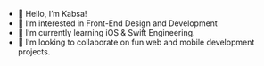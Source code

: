 - 👋 Hello, I’m Kabsa!
- 👀 I’m interested in Front-End Design and Development  
- 🌱 I’m currently learning iOS & Swift Engineering.   
- 💞️ I’m looking to collaborate on fun web and mobile development projects.     

   
 
<!---
KabsaA/KabsaA is a ✨ special ✨ repository because its `README.md` (this file) appears on your GitHub profile.
You can click the Preview link to take a look at your changes.     
--->  
 
